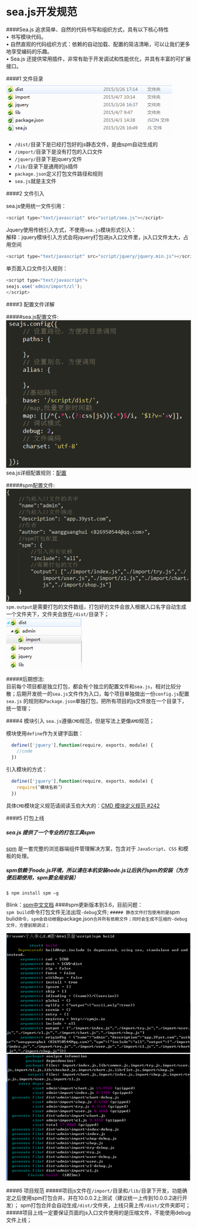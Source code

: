 
sea.js开发规范  
==============
####Sea.js 追求简单、自然的代码书写和组织方式，具有以下核心特性  
    • 书写模块代码。  
    • 自然直观的代码组织方式：依赖的自动加载、配置的简洁清晰，可以让我们更多地享受编码的乐趣。  
    • Sea.js 还提供常用插件，非常有助于开发调试和性能优化，并具有丰富的可扩展接口。

####1  文件目录  
  ![文件整体目录](https://github.com/div-wang/Yscript/blob/lib/seajs/img/image001.png "文件整体目录")  
  * `/dist/`目录下是已经打包好的js静态文件，是由spm自动生成的    
  * `/import/`目录下是没有打包的入口文件  
  * `/jquery/`目录下是jquery文件   
  * `/lib/`目录下是通用的js插件    
  * `package.json`定义打包文件路径和规则    
  * `sea.js`就是主文件    

####2  文件引入  

  sea.js使用统一文件引用：  
  ```javascript
  <script type="text/javascript" src="script/sea.js"></script>
  ```
  
  Jquery使用传统引入方式，不使用`sea.js`模块形式引入：   
        解释：jquery模块引入方式会将jquery打包进js入口文件里，js入口文件太大，占用空间
  ```javascript
  <script type="text/javascript" src="script/jquery/jquery.min.js"></script>
  ```
  
  单页面入口文件引入规则：
  ```javascript
  <script type="text/javascript">
  seajs.use('admin/import/zl');
  </script>
  ```
  
####3   配置文件详解 

#####sea.js配置文件:  
![sea.js配置文件](https://github.com/div-wang/Yscript/blob/lib/seajs/img/image002.png "sea.js配置文件")  
sea.js详细配置规则：[配置](https://github.com/seajs/seajs/issues/262)  
  
#####spm配置文件:
![spm配置文件](https://github.com/div-wang/Yscript/blob/lib/seajs/img/image003.png "spm配置文件") 
`spm.output`是需要打包的文件数组，打包好的文件会放入根据入口名字自动生成一个文件夹下，文件夹会放在`/dist/`目录下；  
![spm打包文件路径](https://github.com/div-wang/Yscript/blob/lib/seajs/img/image004.png "spm打包文件路径")   
  
#####后期想法:  
目前每个项目都是独立打包，都会有个独立的配置文件和`sea.js`，相对比较分散；后期开发统一的`sea.js`文件作为入口，每个项目单独做出一份`config.js`配置`sea.js` 的规则和`Package.json`单独打包，把所有项目的js文件放在一个目录下，统一管理；

####4  模块引入
`sea.js`遵循`CMD`规范，但是写法上更像`AMD`规范；  

模块使用`define`作为关键字函数：  
```javascript
  define(['jquery'],function(require, exports, module) {
    //code
  })
```

引入模块的方式：
```javascript
  define(['jquery'],function(require, exports, module) {
    require(’模块名称’）
  })
```
  
具体`CMD`模块定义规范请阅读玉伯大大的：[CMD 模块定义规范 #242](https://github.com/seajs/seajs/issues/242)  
  
####5  打包上线 
##### sea.js 提供了一个专业的打包工具spm
[spm](https://github.com/spmjs/spm) 是一套完整的浏览器端组件管理解决方案，包含对于 `JavaScript`、`CSS` 和模板的处理。

##### spm依赖于node.js环境，所以请在本机安装node.js让后执行spm的安装（为方便后期使用，spm要全局安装）
    $ npm install spm –g
Blink：[spm中文文档](http://sorrycc.gitbooks.io/spm-handbook/content/index.html)
####spm更新版本到3.6，目前问题：  
  `spm build`命令打包文件无法出现`-debug`文件;
  `##### 静态文件打包使用的是`spm bulid`命令，spm会自动根据`package.json`合并所有依赖文件；同时会生成不压缩的-debug文件，方便前期调试；`

![spm bulid-1](https://github.com/div-wang/Yscript/blob/lib/seajs/img/image005.png "spm bulid-1")   
![spm bulid-2](https://github.com/div-wang/Yscript/blob/lib/seajs/img/image006.png "spm bulid-2")   
  
####6  项目规范 
#####项目js文件在`/import/`目录和`/lib/`目录下开发，功能确定之后使用spm打包合并，并在10.0.0.2上测试（建议统一上传到10.0.0.2进行开发）；
spm打包合并会自动生成`/dist/`文件夹，上线只需上传`/dist/`文件夹即可；  
#####项目上线一定要保证页面的js入口文件使用的是压缩文件，不能使用debug文件上线；





